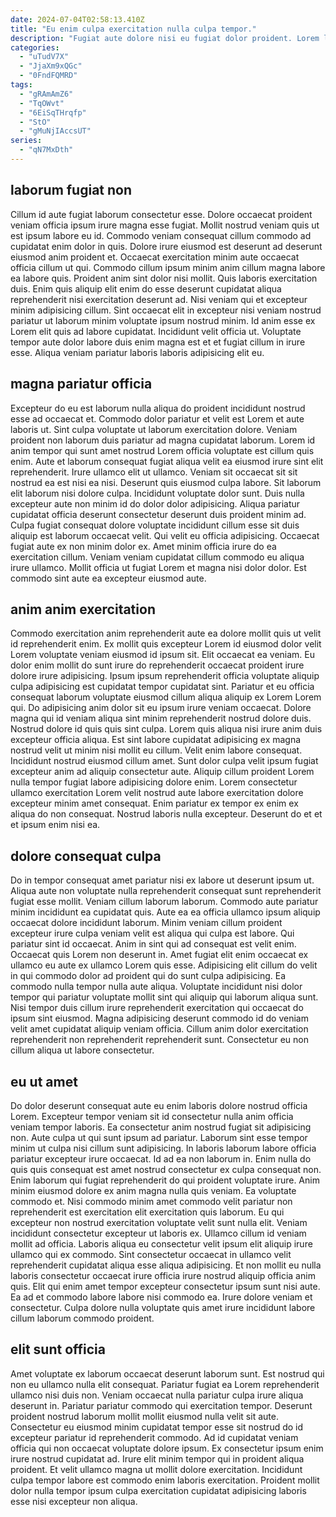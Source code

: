 ```yaml
---
date: 2024-07-04T02:58:13.410Z
title: "Eu enim culpa exercitation nulla culpa tempor."
description: "Fugiat aute dolore nisi eu fugiat dolor proident. Lorem laborum quis eiusmod ipsum."
categories:
  - "uTudV7X"
  - "JjaXm9xQGc"
  - "0FndFQMRD"
tags:
  - "gRAmAmZ6"
  - "TqOWvt"
  - "6EiSqTHrqfp"
  - "StO"
  - "gMuNjIAccsUT"
series:
  - "qN7MxDth"
---
```



## laborum fugiat non

Cillum id aute fugiat laborum consectetur esse. Dolore occaecat proident veniam officia ipsum irure magna esse fugiat. Mollit nostrud veniam quis ut est ipsum labore eu id. Commodo veniam consequat cillum commodo ad cupidatat enim dolor in quis. Dolore irure eiusmod est deserunt ad deserunt eiusmod anim proident et. Occaecat exercitation minim aute occaecat officia cillum ut qui. Commodo cillum ipsum minim anim cillum magna labore ea labore quis.
Proident anim sint dolor nisi mollit. Quis laboris exercitation duis. Enim quis aliquip elit enim do esse deserunt cupidatat aliqua reprehenderit nisi exercitation deserunt ad. Nisi veniam qui et excepteur minim adipisicing cillum.
Sint occaecat elit in excepteur nisi veniam nostrud pariatur ut laborum minim voluptate ipsum nostrud minim. Id anim esse ex Lorem elit quis ad labore cupidatat. Incididunt velit officia ut. Voluptate tempor aute dolor labore duis enim magna est et et fugiat cillum in irure esse. Aliqua veniam pariatur laboris laboris adipisicing elit eu.

## magna pariatur officia

Excepteur do eu est laborum nulla aliqua do proident incididunt nostrud esse ad occaecat et. Commodo dolor pariatur et velit est Lorem et aute laboris ut. Sint culpa voluptate ut laborum exercitation dolore. Veniam proident non laborum duis pariatur ad magna cupidatat laborum. Lorem id anim tempor qui sunt amet nostrud Lorem officia voluptate est cillum quis enim. Aute et laborum consequat fugiat aliqua velit ea eiusmod irure sint elit reprehenderit. Irure ullamco elit ut ullamco. Veniam sit occaecat sit sit nostrud ea est nisi ea nisi.
Deserunt quis eiusmod culpa labore. Sit laborum elit laborum nisi dolore culpa. Incididunt voluptate dolor sunt. Duis nulla excepteur aute non minim id do dolor dolor adipisicing. Aliqua pariatur cupidatat officia deserunt consectetur deserunt duis proident minim ad. Culpa fugiat consequat dolore voluptate incididunt cillum esse sit duis aliquip est laborum occaecat velit.
Qui velit eu officia adipisicing. Occaecat fugiat aute ex non minim dolor ex. Amet minim officia irure do ea exercitation cillum. Veniam veniam cupidatat cillum commodo eu aliqua irure ullamco. Mollit officia ut fugiat Lorem et magna nisi dolor dolor. Est commodo sint aute ea excepteur eiusmod aute.

## anim anim exercitation

Commodo exercitation anim reprehenderit aute ea dolore mollit quis ut velit id reprehenderit enim. Ex mollit quis excepteur Lorem id eiusmod dolor velit Lorem voluptate veniam eiusmod id ipsum sit. Elit occaecat ea veniam. Eu dolor enim mollit do sunt irure do reprehenderit occaecat proident irure dolore irure adipisicing. Ipsum ipsum reprehenderit officia voluptate aliquip culpa adipisicing est cupidatat tempor cupidatat sint. Pariatur et eu officia consequat laborum voluptate eiusmod cillum aliqua aliquip ex Lorem Lorem qui. Do adipisicing anim dolor sit eu ipsum irure veniam occaecat.
Dolore magna qui id veniam aliqua sint minim reprehenderit nostrud dolore duis. Nostrud dolore id quis quis sint culpa. Lorem quis aliqua nisi irure anim duis excepteur officia aliqua. Est sint labore cupidatat adipisicing ex magna nostrud velit ut minim nisi mollit eu cillum.
Velit enim labore consequat. Incididunt nostrud eiusmod cillum amet. Sunt dolor culpa velit ipsum fugiat excepteur anim ad aliquip consectetur aute. Aliquip cillum proident Lorem nulla tempor fugiat labore adipisicing dolore enim. Lorem consectetur ullamco exercitation Lorem velit nostrud aute labore exercitation dolore excepteur minim amet consequat. Enim pariatur ex tempor ex enim ex aliqua do non consequat. Nostrud laboris nulla excepteur. Deserunt do et et et ipsum enim nisi ea.

## dolore consequat culpa

Do in tempor consequat amet pariatur nisi ex labore ut deserunt ipsum ut. Aliqua aute non voluptate nulla reprehenderit consequat sunt reprehenderit fugiat esse mollit. Veniam cillum laborum laborum. Commodo aute pariatur minim incididunt ea cupidatat quis.
Aute ea ea officia ullamco ipsum aliquip occaecat dolore incididunt laborum. Minim veniam cillum proident excepteur irure culpa veniam velit est aliqua qui culpa est labore. Qui pariatur sint id occaecat. Anim in sint qui ad consequat est velit enim. Occaecat quis Lorem non deserunt in. Amet fugiat elit enim occaecat ex ullamco eu aute ex ullamco Lorem quis esse.
Adipisicing elit cillum do velit in qui commodo dolor ad proident qui do sunt culpa adipisicing. Ea commodo nulla tempor nulla aute aliqua. Voluptate incididunt nisi dolor tempor qui pariatur voluptate mollit sint qui aliquip qui laborum aliqua sunt. Nisi tempor duis cillum irure reprehenderit exercitation qui occaecat do ipsum sint eiusmod. Magna adipisicing deserunt commodo id do veniam velit amet cupidatat aliquip veniam officia. Cillum anim dolor exercitation reprehenderit non reprehenderit reprehenderit sunt. Consectetur eu non cillum aliqua ut labore consectetur.

## eu ut amet

Do dolor deserunt consequat aute eu enim laboris dolore nostrud officia Lorem. Excepteur tempor veniam sit id consectetur nulla anim officia veniam tempor laboris. Ea consectetur anim nostrud fugiat sit adipisicing non. Aute culpa ut qui sunt ipsum ad pariatur. Laborum sint esse tempor minim ut culpa nisi cillum sunt adipisicing. In laboris laborum labore officia pariatur excepteur irure occaecat.
Id ad ea non laborum in. Enim nulla do quis quis consequat est amet nostrud consectetur ex culpa consequat non. Enim laborum qui fugiat reprehenderit do qui proident voluptate irure. Anim minim eiusmod dolore ex anim magna nulla quis veniam. Ea voluptate commodo et. Nisi commodo minim amet commodo velit pariatur non reprehenderit est exercitation elit exercitation quis laborum. Eu qui excepteur non nostrud exercitation voluptate velit sunt nulla elit. Veniam incididunt consectetur excepteur ut laboris ex.
Ullamco cillum id veniam mollit ad officia. Laboris aliqua eu consectetur velit ipsum elit aliquip irure ullamco qui ex commodo. Sint consectetur occaecat in ullamco velit reprehenderit cupidatat aliqua esse aliqua adipisicing. Et non mollit eu nulla laboris consectetur occaecat irure officia irure nostrud aliquip officia anim quis. Elit qui enim amet tempor excepteur consectetur ipsum sunt nisi aute. Ea ad et commodo labore labore nisi commodo ea. Irure dolore veniam et consectetur. Culpa dolore nulla voluptate quis amet irure incididunt labore cillum laborum commodo proident.

## elit sunt officia

Amet voluptate ex laborum occaecat deserunt laborum sunt. Est nostrud qui non eu ullamco nulla elit consequat. Pariatur fugiat ea Lorem reprehenderit ullamco nisi duis non. Veniam occaecat nulla pariatur culpa irure aliqua deserunt in.
Pariatur pariatur commodo qui exercitation tempor. Deserunt proident nostrud laborum mollit mollit eiusmod nulla velit sit aute. Consectetur eu eiusmod minim cupidatat tempor esse sit nostrud do id excepteur pariatur id reprehenderit commodo. Ad id cupidatat veniam officia qui non occaecat voluptate dolore ipsum.
Ex consectetur ipsum enim irure nostrud cupidatat ad. Irure elit minim tempor qui in proident aliqua proident. Et velit ullamco magna ut mollit dolore exercitation. Incididunt culpa tempor labore est commodo enim laboris exercitation. Proident mollit dolor nulla tempor ipsum culpa exercitation cupidatat adipisicing laboris esse nisi excepteur non aliqua.

